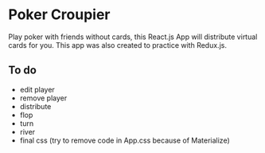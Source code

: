 # Poker Croupier

Play poker with friends without cards, this React.js App will distribute virtual cards for you.
This app was also created to practice with Redux.js.

## To do

- edit player
- remove player
- distribute
- flop
- turn
- river
- final css (try to remove code in App.css because of Materialize)
